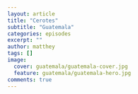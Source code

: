 ```yaml
---
layout: article
title: "Cerotes"
subtitle: "Guatemala"
categories: episodes
excerpt: ""
author: matthey
tags: []
image:
  cover: guatemala/guatemala-cover.jpg
  feature: guatemala/guatemala-hero.jpg
comments: true
---
```

